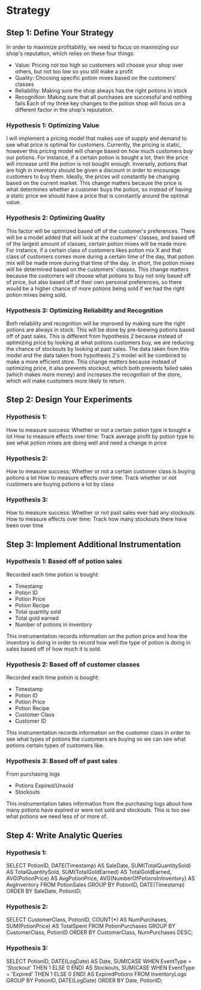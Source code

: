 # Strategy

## Step 1: Define Your Strategy
In order to maximize profitability, we need to focus on maximizing our shop's reputation, which relies on these four things:
- Value: Pricing not too high so customers will choose your shop over others, but not too low so you still make a profit
- Quality: Choosing specific potion mixes based on the customers' classes
- Reliability: Making sure the shop always has the right potions in stock
- Recognition: Making sure that all purchases are successful and nothing fails
Each of my three key changes to the potion shop will focus on a different factor in the shop's reputation.

### Hypothesis 1: Optimizing Value
I will implement a pricing model that makes use of supply and demand to see what price is optimal for customers. Currently, the pricing is static, however this pricing model will change based on how much customers buy our potions. For instance, if a certain potion is bought a lot, then the price will increase until the potion is not bought enough. Inversely, potions that are high in inventory should be given a discount in order to encourage customers to buy them. Ideally, the prices will constantly be changing based on the current market. This change matters because the price is what determines whether a customer buys the potion, so instead of having a static price we should have a price that is constantly around the optimal value.

### Hypothesis 2: Optimizing Quality
This factor will be optimized based off of the customer's preferences. There will be a model added that will look at the customers' classes, and based off of the largest amount of classes, certain potion mixes will be made more. For instance, if a certain class of customers likes potion mix X and that class of customers comes more during a certain time of the day, that potion mix will be made more during that time of the day. In short, the potion mixes will be determined based on the customers' classes. This change matters because the customers will choose what potions to buy not only based off of price, but also based off of their own personal preferences, so there would be a higher chance of more potions being sold if we had the right potion mixes being sold.

### Hypothesis 3: Optimizing Reliability and Recognition
Both reliability and recognition will be improved by making sure the right potions are always in stock. This will be done by pre-brewing potions based off of past sales. This is different from hypothesis 2 because instead of optimizing price by looking at what potions customers buy, we are reducing the chance of stockouts by looking at past sales. The data taken from this model and the data taken from hypothesis 2's model will be combined to make a more efficient store. This change matters because instead of optimizing price, it also prevents stockout, which both prevents failed sales (which makes more money) and increases the recognition of the store, which will make customers more likely to return.

## Step 2: Design Your Experiments

### Hypothesis 1:
How to measure success: Whether or not a certain potion type is bought a lot
How to measure effects over time: Track average profit by potion type to see what potion mixes are doing well and need a change in price

### Hypothesis 2:
How to measure success: Whether or not a certain customer class is buying potions a lot
How to measure effects over time: Track whether or not customers are buying potions a lot by class

### Hypothesis 3:
How to measure success: Whether or not past sales ever had any stockouts
How to measure effects over time: Track how many stockouts there have been over time

## Step 3: Implement Additional Instrumentation

### Hypothesis 1: Based off of potion sales
Recorded each time potion is bought:
- Timestamp
- Potion ID
- Potion Price
- Potion Recipe
- Total quantity sold
- Total gold earned
- Number of potions in inventory

This instrumentation records information on the potion price and how the inventory is doing in order to record how well the type of potion is doing in sales based off of how much it is sold.

### Hypothesis 2: Based off of customer classes
Recorded each time potion is bought:
- Timestamp
- Potion ID
- Potion Price
- Potion Recipe
- Customer Class
- Customer ID

This instrumentation records information on the customer class in order to see what types of potions the customers are buying so we can see what potions certain types of customers like.

### Hypothesis 3: Based off of past sales
From purchasing logs
- Potions Expired/Unsold
- Stockouts

This instrumentation takes information from the purchasing logs about how many potions have expired or were not sold and stockouts. This is too see what potions we need less of or more of.

## Step 4: Write Analytic Queries

### Hypothesis 1:
SELECT
    PotionID,
    DATE(Timestamp) AS SaleDate,
    SUM(TotalQuantitySold) AS TotalQuantitySold,
    SUM(TotalGoldEarned) AS TotalGoldEarned,
    AVG(PotionPrice) AS AvgPotionPrice,
    AVG(NumberOfPotionsInInventory) AS AvgInventory
FROM PotionSales
GROUP BY PotionID, DATE(Timestamp)
ORDER BY SaleDate, PotionID;

### Hypothesis 2:
SELECT
    CustomerClass,
    PotionID,
    COUNT(*) AS NumPurchases,
    SUM(PotionPrice) AS TotalSpent
FROM PotionPurchases
GROUP BY CustomerClass, PotionID
ORDER BY CustomerClass, NumPurchases DESC;

### Hypothesis 3:
SELECT
    PotionID,
    DATE(LogDate) AS Date,
    SUM(CASE WHEN EventType = 'Stockout' THEN 1 ELSE 0 END) AS Stockouts,
    SUM(CASE WHEN EventType = 'Expired' THEN 1 ELSE 0 END) AS ExpiredPotions
FROM InventoryLogs
GROUP BY PotionID, DATE(LogDate)
ORDER BY Date, PotionID;